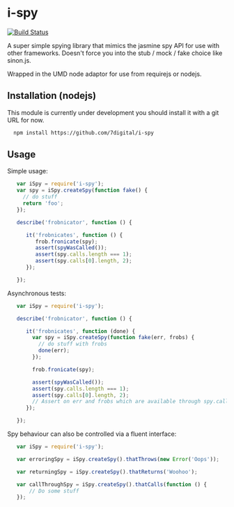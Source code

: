 i-spy
=====

[![Build Status](https://travis-ci.org/7digital/i-spy.png?branch=master)](http://travis-ci.org/7digital/i-spy)

A super simple spying library that mimics the jasmine spy API for use with
other frameworks.  Doesn't force you into the stub / mock / fake choice like
sinon.js.

Wrapped in the UMD node adaptor for use from requirejs or nodejs.

Installation (nodejs)
---------------------
This module is currently under development you should install it with a git
URL for now.

```bash
  npm install https://github.com/7digital/i-spy
```

Usage
-----

Simple usage:

```javascript
   var iSpy = require('i-spy');
   var spy = iSpy.createSpy(function fake() {
     // do stuff
     return 'foo';
   });

   describe('frobnicator', function () {

      it('frobnicates', function () {
         frob.fronicate(spy);
         assert(spyWasCalled());
         assert(spy.calls.length === 1);
         assert(spy.calls[0].length, 2);
      });

   });
```

Asynchronous tests:

```javascript
   var iSpy = require('i-spy');

   describe('frobnicator', function () {

      it('frobnicates', function (done) {
        var spy = iSpy.createSpy(function fake(err, frobs) {
          // do stuff with frobs
          done(err);
        });

        frob.fronicate(spy);

        assert(spyWasCalled());
        assert(spy.calls.length === 1);
        assert(spy.calls[0].length, 2);
        // Assert on err and frobs which are available through spy.calls
      });

   });
```

Spy behaviour can also be controlled via a fluent interface:


```javascript
   var iSpy = require('i-spy');

   var erroringSpy = iSpy.createSpy().thatThrows(new Error('Oops'));

   var returningSpy = iSpy.createSpy().thatReturns('Woohoo');

   var callThroughSpy = iSpy.createSpy().thatCalls(function () {
       // Do some stuff
   });
```
